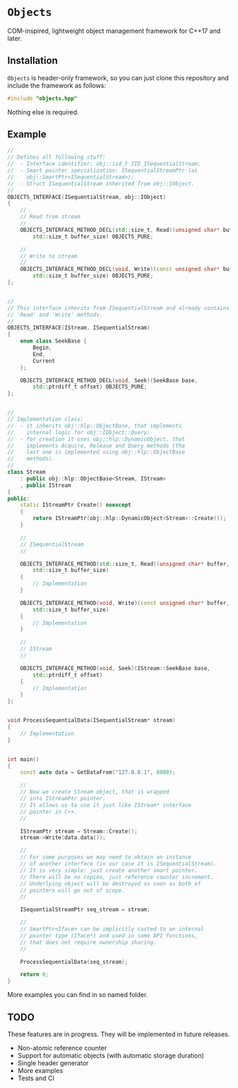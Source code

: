 # `Objects`

COM-inspired, lightweight object management framework for C++17 and later.

## Installation

`Objects` is header-only framework, so you can just clone this repository
and include the framework as follows:

```cpp
#include "objects.hpp"
```

Nothing else is required.

## Example

```cpp
//
// Defines all following stuff:
//  - Interface identifier: obj::iid_t IID_ISequentialStream;
//  - Smart pointer specialization: ISequentialStreamPtr (as 
//    obj::SmartPtr<ISequentialStream>);
//  - Struct ISequentialStream inherited from obj::IObject.
//
OBJECTS_INTERFACE(ISequentialStream, obj::IObject)
{
    //
    // Read from stream
    //
    OBJECTS_INTERFACE_METHOD_DECL(std::size_t, Read)(unsigned char* buffer, 
        std::size_t buffer_size) OBJECTS_PURE;

    //
    // Write to stream
    //
    OBJECTS_INTERFACE_METHOD_DECL(void, Write)(const unsigned char* buffer, 
        std::size_t buffer_size) OBJECTS_PURE;
};


//
// This interface inherits from ISequentialStream and already contains
// 'Read' and 'Write' methods.
//
OBJECTS_INTERFACE(IStream, ISequentialStream)
{
    enum class SeekBase {
        Begin,
        End,
        Current
    };

    OBJECTS_INTERFACE_METHOD_DECL(void, Seek)(SeekBase base, 
        std::ptrdiff_t offset) OBJECTS_PURE;
};


//
// Implementation class:
//  - it inherits obj::hlp::ObjectBase, that implements
//    internal logic for obj::IObject::Query;
//  - for creation it uses obj::hlp::DynamicObject, that
//    implements Acquire, Release and Query methods (the
//    last one is implemented using obj::hlp::ObjectBase
//    methods).
//
class Stream
    : public obj::hlp::ObjectBase<Stream, IStream>
    , public IStream
{
public:
    static IStreamPtr Create() noexcept
    {
        return IStreamPtr(obj::hlp::DynamicObject<Stream>::Create());
    }

    //
    // ISequentialStream
    //

    OBJECTS_INTERFACE_METHOD(std::size_t, Read)(unsigned char* buffer,
        std::size_t buffer_size)
    {
        // Implementation
    }

    OBJECTS_INTERFACE_METHOD(void, Write)(const unsigned char* buffer, 
        std::size_t buffer_size)
    {
        // Implementation
    }

    //
    // IStream
    //

    OBJECTS_INTERFACE_METHOD(void, Seek)(IStream::SeekBase base, 
        std::ptrdiff_t offset)
    {
        // Implementation
    }
};


void ProcessSequentialData(ISequentialStream* stream)
{
    // Implementation
}


int main()
{
    const auto data = GetDataFrom("127.0.0.1", 8080);

    //
    // Now we create Stream object, that is wrapped
    // into IStreamPtr pointer.
    // It allows us to use it just like IStream* interface 
    // pointer in C++.
    //

    IStreamPtr stream = Stream::Create();
    stream->Write(data.data());

    //
    // For some purposes we may need to obtain an instance
    // of another interface (in our case it is ISequentialStream).
    // It is very simple: just create another smart pointer.
    // There will be no copies, just reference counter increment.
    // Underlying object will be destroyed as soon as both of
    // pointers will go out of scope.
    //

    ISequentialStreamPtr seq_stream = stream;

    //
    // SmartPtr<Iface> can be implicitly casted to an internal
    // pointer type (Iface*) and used in some API functions,
    // that does not require ownership sharing.
    //

    ProcessSequentialData(seq_stream);

    return 0;
}
```

More examples you can find in so named folder.

## TODO

These features are in progress. They will be implemented in future releases.

- Non-atomic reference counter
- Support for automatic objects (with automatic storage duration)
- Single header generator
- More examples
- Tests and CI
